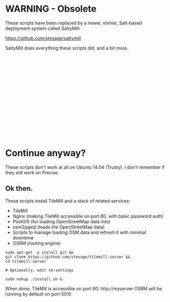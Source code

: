 # WARNING - Obsolete

These scripts have been replaced by a newer, shinier, Salt-based deployment system called SaltyMill:

https://github.com/stevage/saltymill

SaltyMill does everything these scripts did, and a bit more.


```



















```
# Continue anyway?

These scripts don't work at all on Ubuntu 14.04 (Trusty). I don't remember if they still work on Precise.

## Ok then.

These scripts install TileMill and a stack of related services:

* TileMill
* Nginx (making TileMill accessible on port 80, with basic password auth)
* PostGIS (for loading OpenStreetMap data into)
* osm2pgsql (loads the OpenStreetMap data)
* Scripts to manage loading OSM data and refresh it with minimal downtime
* OSRM (routing engine)

```
sudo apt-get -y install git &&
git clone https://github.com/stevage/tilemill-server &&
cd tilemill-server

# Optionally, edit tm-settings

sudo nohup ./install.sh &
```

When done, TileMill is accessible on port 80: http://myserver
OSRM will be running by default on port 5010
